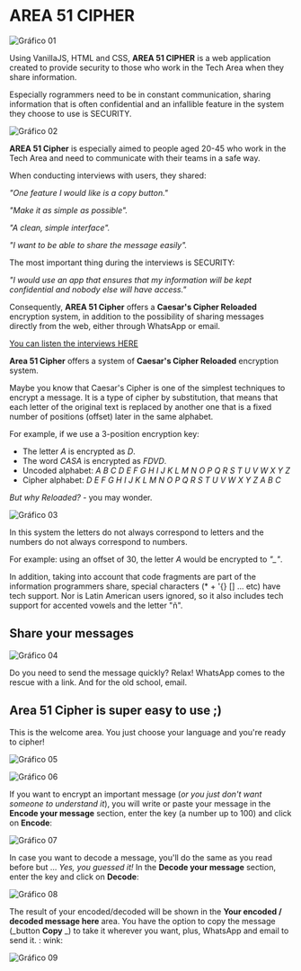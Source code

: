 ﻿# AREA 51 CIPHER

![Gráfico 01](https://github.com/frankynztein/LIM009-Cipher/blob/master/images/readme-images/Readme-img-01.png)


Using VanillaJS, HTML and CSS, **AREA 51 CIPHER** is a web application created to provide security to those who work in the Tech Area when they share information.

Especially rogrammers need to be in constant communication, sharing information that is often confidential and an infallible feature in the system they choose to use is SECURITY.

![Gráfico 02](https://github.com/frankynztein/LIM009-Cipher/blob/master/images/readme-images/Readme-img-02.png)


**AREA 51 Cipher** is especially aimed to people aged 20-45 who work in the Tech Area and need to communicate with their teams in a safe way.


When conducting interviews with users, they shared:

*"One feature I would like is a copy button."*

*"Make it as simple as possible".*

*"A clean, simple interface".*

*"I want to be able to share the message easily".*


The most important thing during the interviews is SECURITY:

*"I would use an app that ensures that my information will be kept confidential and nobody else will have access."*


Consequently, **AREA 51 Cipher** offers a **Caesar's Cipher Reloaded** encryption system, in addition to the possibility of sharing messages directly from the web, either through WhatsApp or email.

[You can listen the interviews HERE](https://drive.google.com/drive/folders/1802L6TP0h8Kr1qmDMhn2ZvQaK7cuVpXr?usp=sharing)

**Area 51 Cipher** offers a system of **Caesar's Cipher Reloaded** encryption system.

Maybe you know that Caesar's Cipher is one of the simplest techniques to encrypt a message. It is a type of cipher by substitution, that means that each letter of the original text is replaced by another one that is a fixed number of positions (offset) later in the same alphabet.

For example, if we use a 3-position encryption key:

- The letter *A* is encrypted as *D*.
- The word *CASA* ​​is encrypted as *FDVD*.
- Uncoded alphabet: *A B C D E F G H I J K L M N O P Q R S T U V W X Y Z*
- Cipher alphabet: *D E F G H I J K L M N O P Q R S T U V W X Y Z A B C*


*But why Reloaded?* - you may wonder.

![Gráfico 03](https://github.com/frankynztein/LIM009-Cipher/blob/master/images/readme-images/Readme-img-03.png)


In this system the letters do not always correspond to letters and the numbers do not always correspond to numbers.

For example: using an offset of 30, the letter *A* would be encrypted to *"_"*.

In addition, taking into account that code fragments are part of the information programmers share, special characters (* + '{} [] ... etc) have tech support. Nor is Latin American users ignored, so it also includes tech support for accented vowels and the letter "ñ".

## Share your messages


![Gráfico 04](https://github.com/frankynztein/LIM009-Cipher/blob/master/images/readme-images/Readme-img-04.png)

Do you need to send the message quickly? Relax! WhatsApp comes to the rescue with a link.
And for the old school, email.

## Area 51 Cipher is super easy to use ;)


This is the welcome area. You just choose your language and you're ready to cipher!

![Gráfico 05](https://github.com/frankynztein/LIM009-Cipher/blob/master/images/english/cipher01.jpg)

![Gráfico 06](https://github.com/frankynztein/LIM009-Cipher/blob/master/images/english/cipher02.jpg)


If you want to encrypt an important message (*or you just don't want someone to understand it*), you will write or paste your message in the **Encode your message** section, enter the key (a number up to 100) and click on **Encode**:

![Gráfico 07](https://github.com/frankynztein/LIM009-Cipher/blob/master/images/english/cipher03.jpg)


In case you want to decode a message, you'll do the same as you read before but ... *Yes, you guessed it!* In the **Decode your message** section, enter the key and click on **Decode**:

![Gráfico 08](https://github.com/frankynztein/LIM009-Cipher/blob/master/images/english/cipher04.jpg)



The result of your encoded/decoded will be shown in the **Your encoded / decoded message here** area. You have the option to copy the message (_button **Copy** _) to take it wherever you want, plus, WhatsApp and email to send it. : wink:

![Gráfico 09](https://github.com/frankynztein/LIM009-Cipher/blob/master/images/english/cipher05.jpg)